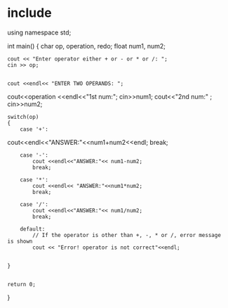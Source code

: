 # include <iostream>
using namespace std;

int main()
{
    char op, operation, redo;
    float num1, num2;

    cout << "Enter operator either + or - or * or /: ";
    cin >> op;
   

    cout <<endl<< "ENTER TWO OPERANDS: ";
 cout<<operation <<endl<<"1st num:";
        cin>>num1;
        cout<<"2nd num:" ;
        cin>>num2;
       

    switch(op)
    {
        case '+':
cout<<endl<<"ANSWER:"<<num1+num2<<endl;
          break;

        case '-':
            cout <<endl<<"ANSWER:"<< num1-num2;
            break;

        case '*':
            cout <<endl<< "ANSWER:"<<num1*num2;
            break;

        case '/':
            cout <<endl<<"ANSWER:"<< num1/num2;
            break;

        default:
            // If the operator is other than +, -, * or /, error message is shown
            cout << "Error! operator is not correct"<<endl;
           
           
    }
   

    return 0;
}

